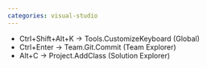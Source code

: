```yaml
---
categories: visual-studio
---
```

 
 * Ctrl+Shift+Alt+K -> Tools.CustomizeKeyboard (Global)
 * Ctrl+Enter -> Team.Git.Commit (Team Explorer)
 * Alt+C -> Project.AddClass (Solution Explorer)